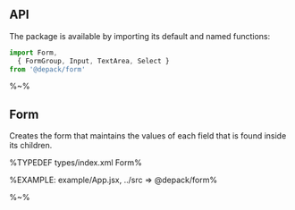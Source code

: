 ## API

The package is available by importing its default and named functions:

```js
import Form,
  { FormGroup, Input, TextArea, Select }
from '@depack/form'
```

%~%

## Form

Creates the form that maintains the values of each field that is found inside its children.

%TYPEDEF types/index.xml Form%

%EXAMPLE: example/App.jsx, ../src => @depack/form%
<!-- %FORK example example/example% -->

%~%